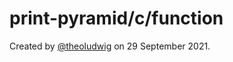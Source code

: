 # print-pyramid/c/function

Created by [@theoludwig](https://github.com/theoludwig) on 29 September 2021.
